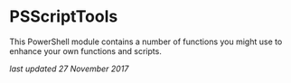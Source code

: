 # PSScriptTools

This PowerShell module contains a number of functions you might use to enhance your own functions and scripts.

*last updated 27 November 2017*